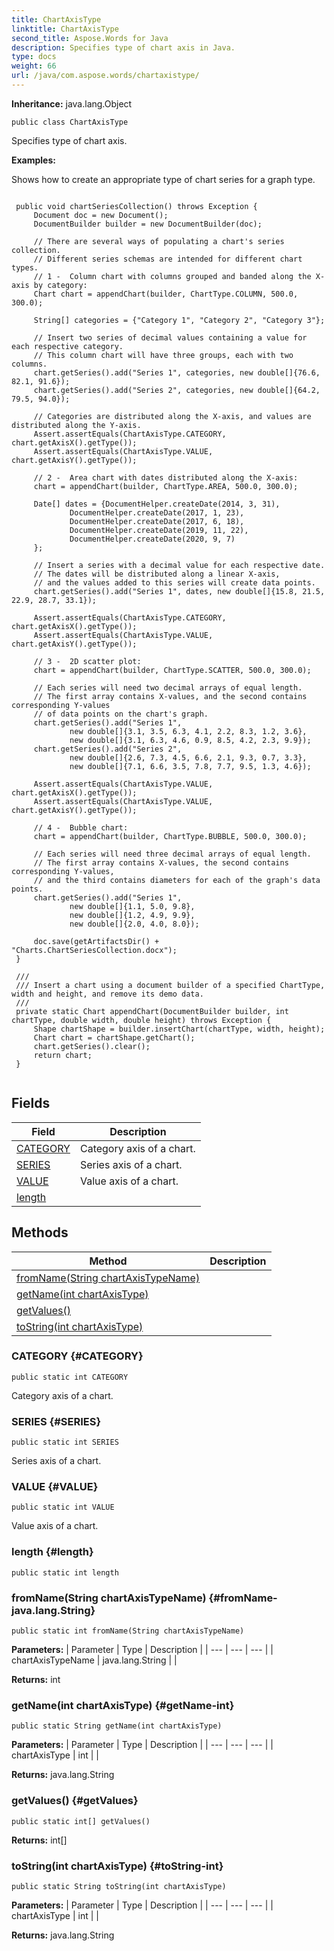 ```yaml
---
title: ChartAxisType
linktitle: ChartAxisType
second_title: Aspose.Words for Java
description: Specifies type of chart axis in Java.
type: docs
weight: 66
url: /java/com.aspose.words/chartaxistype/
---
```


**Inheritance:**
java.lang.Object
```
public class ChartAxisType
```

Specifies type of chart axis.

 **Examples:** 

Shows how to create an appropriate type of chart series for a graph type.

```

 public void chartSeriesCollection() throws Exception {
     Document doc = new Document();
     DocumentBuilder builder = new DocumentBuilder(doc);

     // There are several ways of populating a chart's series collection.
     // Different series schemas are intended for different chart types.
     // 1 -  Column chart with columns grouped and banded along the X-axis by category:
     Chart chart = appendChart(builder, ChartType.COLUMN, 500.0, 300.0);

     String[] categories = {"Category 1", "Category 2", "Category 3"};

     // Insert two series of decimal values containing a value for each respective category.
     // This column chart will have three groups, each with two columns.
     chart.getSeries().add("Series 1", categories, new double[]{76.6, 82.1, 91.6});
     chart.getSeries().add("Series 2", categories, new double[]{64.2, 79.5, 94.0});

     // Categories are distributed along the X-axis, and values are distributed along the Y-axis.
     Assert.assertEquals(ChartAxisType.CATEGORY, chart.getAxisX().getType());
     Assert.assertEquals(ChartAxisType.VALUE, chart.getAxisY().getType());

     // 2 -  Area chart with dates distributed along the X-axis:
     chart = appendChart(builder, ChartType.AREA, 500.0, 300.0);

     Date[] dates = {DocumentHelper.createDate(2014, 3, 31),
             DocumentHelper.createDate(2017, 1, 23),
             DocumentHelper.createDate(2017, 6, 18),
             DocumentHelper.createDate(2019, 11, 22),
             DocumentHelper.createDate(2020, 9, 7)
     };

     // Insert a series with a decimal value for each respective date.
     // The dates will be distributed along a linear X-axis,
     // and the values added to this series will create data points.
     chart.getSeries().add("Series 1", dates, new double[]{15.8, 21.5, 22.9, 28.7, 33.1});

     Assert.assertEquals(ChartAxisType.CATEGORY, chart.getAxisX().getType());
     Assert.assertEquals(ChartAxisType.VALUE, chart.getAxisY().getType());

     // 3 -  2D scatter plot:
     chart = appendChart(builder, ChartType.SCATTER, 500.0, 300.0);

     // Each series will need two decimal arrays of equal length.
     // The first array contains X-values, and the second contains corresponding Y-values
     // of data points on the chart's graph.
     chart.getSeries().add("Series 1",
             new double[]{3.1, 3.5, 6.3, 4.1, 2.2, 8.3, 1.2, 3.6},
             new double[]{3.1, 6.3, 4.6, 0.9, 8.5, 4.2, 2.3, 9.9});
     chart.getSeries().add("Series 2",
             new double[]{2.6, 7.3, 4.5, 6.6, 2.1, 9.3, 0.7, 3.3},
             new double[]{7.1, 6.6, 3.5, 7.8, 7.7, 9.5, 1.3, 4.6});

     Assert.assertEquals(ChartAxisType.VALUE, chart.getAxisX().getType());
     Assert.assertEquals(ChartAxisType.VALUE, chart.getAxisY().getType());

     // 4 -  Bubble chart:
     chart = appendChart(builder, ChartType.BUBBLE, 500.0, 300.0);

     // Each series will need three decimal arrays of equal length.
     // The first array contains X-values, the second contains corresponding Y-values,
     // and the third contains diameters for each of the graph's data points.
     chart.getSeries().add("Series 1",
             new double[]{1.1, 5.0, 9.8},
             new double[]{1.2, 4.9, 9.9},
             new double[]{2.0, 4.0, 8.0});

     doc.save(getArtifactsDir() + "Charts.ChartSeriesCollection.docx");
 }

 /// 
 /// Insert a chart using a document builder of a specified ChartType, width and height, and remove its demo data.
 /// 
 private static Chart appendChart(DocumentBuilder builder, int chartType, double width, double height) throws Exception {
     Shape chartShape = builder.insertChart(chartType, width, height);
     Chart chart = chartShape.getChart();
     chart.getSeries().clear();
     return chart;
 }
 
```
## Fields

| Field | Description |
| --- | --- |
| [CATEGORY](#CATEGORY) | Category axis of a chart. |
| [SERIES](#SERIES) | Series axis of a chart. |
| [VALUE](#VALUE) | Value axis of a chart. |
| [length](#length) |  |
## Methods

| Method | Description |
| --- | --- |
| [fromName(String chartAxisTypeName)](#fromName-java.lang.String) |  |
| [getName(int chartAxisType)](#getName-int) |  |
| [getValues()](#getValues) |  |
| [toString(int chartAxisType)](#toString-int) |  |
### CATEGORY {#CATEGORY}
```
public static int CATEGORY
```


Category axis of a chart.

### SERIES {#SERIES}
```
public static int SERIES
```


Series axis of a chart.

### VALUE {#VALUE}
```
public static int VALUE
```


Value axis of a chart.

### length {#length}
```
public static int length
```


### fromName(String chartAxisTypeName) {#fromName-java.lang.String}
```
public static int fromName(String chartAxisTypeName)
```




**Parameters:**
| Parameter | Type | Description |
| --- | --- | --- |
| chartAxisTypeName | java.lang.String |  |

**Returns:**
int
### getName(int chartAxisType) {#getName-int}
```
public static String getName(int chartAxisType)
```




**Parameters:**
| Parameter | Type | Description |
| --- | --- | --- |
| chartAxisType | int |  |

**Returns:**
java.lang.String
### getValues() {#getValues}
```
public static int[] getValues()
```




**Returns:**
int[]
### toString(int chartAxisType) {#toString-int}
```
public static String toString(int chartAxisType)
```




**Parameters:**
| Parameter | Type | Description |
| --- | --- | --- |
| chartAxisType | int |  |

**Returns:**
java.lang.String
